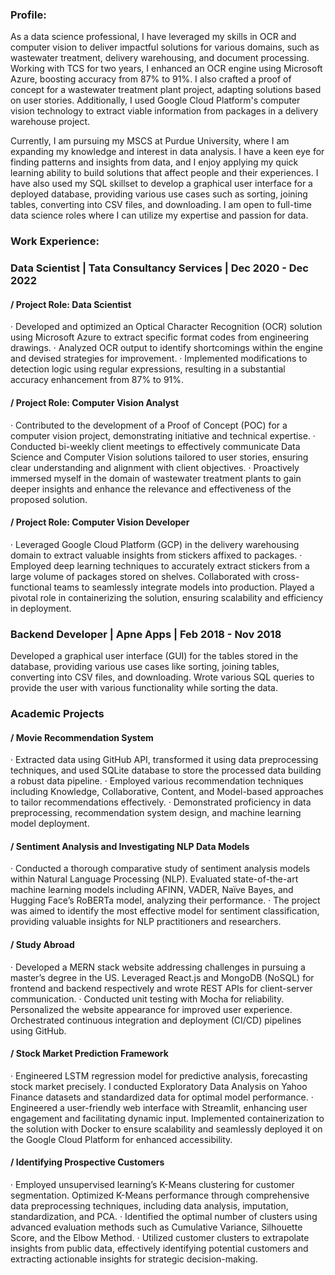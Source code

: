 ### Profile: 
As a data science professional, I have leveraged my skills in OCR and computer vision to deliver impactful solutions for various domains, such as wastewater treatment, delivery warehousing, and document processing. Working with TCS for two years, I enhanced an OCR engine using Microsoft Azure, boosting accuracy from 87% to 91%. I also crafted a proof of concept for a wastewater treatment plant project, adapting solutions based on user stories. Additionally, I used Google Cloud Platform's computer vision technology to extract viable information from packages in a delivery warehouse project.

Currently, I am pursuing my MSCS at Purdue University, where I am expanding my knowledge and interest in data analysis. I have a keen eye for finding patterns and insights from data, and I enjoy applying my quick learning ability to build solutions that affect people and their experiences. I have also used my SQL skillset to develop a graphical user interface for a deployed database, providing various use cases such as sorting, joining tables, converting into CSV files, and downloading. I am open to full-time data science roles where I can utilize my expertise and passion for data.

### Work Experience:

### Data Scientist | Tata Consultancy Services | Dec 2020 - Dec 2022
#### / Project Role: Data Scientist 

·	Developed and optimized an Optical Character Recognition (OCR) solution using Microsoft Azure to extract specific format codes from engineering drawings.
·	Analyzed OCR output to identify shortcomings within the engine and devised strategies for improvement.
·	Implemented modifications to detection logic using regular expressions, resulting in a substantial accuracy enhancement from 87% to 91%.


#### / Project Role: Computer Vision Analyst

·	Contributed to the development of a Proof of Concept (POC) for a computer vision project, demonstrating initiative and technical expertise.
·	Conducted bi-weekly client meetings to effectively communicate Data Science and Computer Vision solutions tailored to user stories, ensuring clear understanding and alignment with client objectives.
·	Proactively immersed myself in the domain of wastewater treatment plants to gain deeper insights and enhance the relevance and effectiveness of the proposed solution.

#### / Project Role: Computer Vision Developer

·	Leveraged Google Cloud Platform (GCP) in the delivery warehousing domain to extract valuable insights from stickers affixed to packages. 
·	Employed deep learning techniques to accurately extract stickers from a large volume of packages stored on shelves.
Collaborated with cross-functional teams to seamlessly integrate models into production. Played a pivotal role in containerizing the solution, ensuring scalability and efficiency in deployment.




### Backend Developer | Apne Apps | Feb 2018 - Nov 2018


Developed a graphical user interface (GUI) for the tables stored in the database, providing various use cases like sorting, joining tables, converting into CSV files, and downloading.
Wrote various SQL queries to provide the user with various functionality while sorting the data.


### Academic Projects

#### / Movie Recommendation System
·	Extracted data using GitHub API, transformed it using data preprocessing techniques, and used SQLite database to store the processed data building a robust data pipeline.
·	Employed various recommendation techniques including Knowledge, Collaborative, Content, and Model-based approaches to tailor recommendations effectively.
·	Demonstrated proficiency in data preprocessing, recommendation system design, and machine learning model deployment.

#### / Sentiment Analysis and Investigating NLP Data Models
·	Conducted a thorough comparative study of sentiment analysis models within Natural Language Processing (NLP). Evaluated state-of-the-art machine learning models including AFINN, VADER, Naïve Bayes, and Hugging Face’s RoBERTa model, analyzing their performance.
·	The project was aimed to identify the most effective model for sentiment classification, providing valuable insights for NLP practitioners and researchers.

#### / Study Abroad
·	Developed a MERN stack website addressing challenges in pursuing a master’s degree in the US. Leveraged React.js and MongoDB (NoSQL) for frontend and backend respectively and wrote REST APIs for client-server communication.
·	Conducted unit testing with Mocha for reliability. Personalized the website appearance for improved user experience. Orchestrated continuous integration and deployment (CI/CD) pipelines using GitHub.

#### / Stock Market Prediction Framework
·	Engineered LSTM regression model for predictive analysis, forecasting stock market precisely. I conducted Exploratory Data Analysis on Yahoo Finance datasets and standardized data for optimal model performance.
·	Engineered a user-friendly web interface with Streamlit, enhancing user engagement and facilitating dynamic input. Implemented containerization to the solution with Docker to ensure scalability and seamlessly deployed it on the Google Cloud Platform for enhanced accessibility.

#### / Identifying Prospective Customers
·	Employed unsupervised learning’s K-Means clustering for customer segmentation. Optimized K-Means performance through comprehensive data preprocessing techniques, including data analysis, imputation, standardization, and PCA.
·	Identified the optimal number of clusters using advanced evaluation methods such as Cumulative Variance, Silhouette Score, and the Elbow Method.
·	Utilized customer clusters to extrapolate insights from public data, effectively identifying potential customers and extracting actionable insights for strategic decision-making.



<!--
**Nisaachar/nisaachar** is a ✨ _special_ ✨ repository because its `README.md` (this file) appears on your GitHub profile.

Here are some ideas to get you started:

- 🔭 I’m currently working on ...
- 🌱 I’m currently learning ...
- 👯 I’m looking to collaborate on ...
- 🤔 I’m looking for help with ...
- 💬 Ask me about ...
- 📫 How to reach me: ...
- 😄 Pronouns: ...
- ⚡ Fun fact: ...
-->
